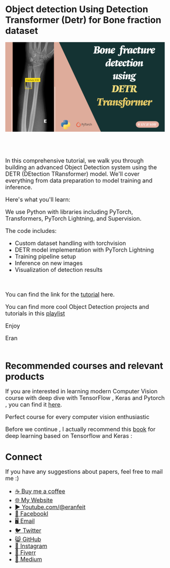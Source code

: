 # Object detection Using Detection Transformer (Detr) for Bone fraction dataset
<p align="center">
  <img width="800" src="DETR Transfoermers - Bone fracture detection.png" "image">
</p>

##
<br/><br/> 

<font size= "4" >
In this comprehensive tutorial, we walk you through building an advanced Object Detection system using the DETR (DEtection TRansformer) model. We'll cover everything from data preparation to model training and inference. 

Here's what you'll learn:  

We use Python with libraries including PyTorch, Transformers, PyTorch Lightning, and Supervision. 

The code includes:

* Custom dataset handling with torchvision
* DETR model implementation with PyTorch Lightning
* Training pipeline setup
* Inference on new images
* Visualization of detection results

<br/>

You can find the link for the [tutorial](https://youtu.be/cDzoPHpqCm8) here. 

You can find more cool Object Detection projects and tutorials in this  [playlist](https://www.youtube.com/playlist?list=PLdkryDe59y4bXa-1wOEAF4KljIMamhWd0)


Enjoy

Eran
<br/><br/> 

</font>

# Recommended courses and relevant products 
<font size= "4" >

If you are interested in learning modern Computer Vision course with deep dive with TensorFlow , Keras and Pytorch , you can find it [here](http://bit.ly/3HeDy1V).

Perfect course for every computer vision enthusiastic

Before we continue , I actually recommend this [book](https://amzn.to/3STWZ2N) for deep learning based on Tensorflow and Keras : 



</font>

# Connect

<font size= "4" >
If you have any suggestions about papers, feel free to mail me :)

- [☕ Buy me a coffee](https://ko-fi.com/eranfeit)
- [🌐 My Website](https://eranfeit.net)
- [▶️ Youtube.com/@eranfeit](https://www.youtube.com/channel/UCTiWJJhaH6BviSWKLJUM9sg)
- [🐙 Facebookl](https://www.facebook.com/groups/3080601358933585)
- [🖥️ Email](mailto:feitgemel@gmail.com)
- [🐦 Twitter](https://twitter.com/eran_feit )
- [😸 GitHub](https://github.com/feitgemel)
- [📸 Instagram](https://www.instagram.com/eran_feit/)
- [🤝 Fiverr ](https://www.fiverr.com/s/mB3Pbb)
- [📝 Medium ](https://medium.com/@feitgemel)


</font>


